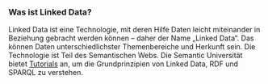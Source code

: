 ### Was ist Linked Data?

Linked Data ist eine Technologie, mit deren Hilfe Daten leicht miteinander in Beziehung gebracht werden können – daher der Name „Linked Data“. Das können Daten unterschiedlichster Themenbereiche und Herkunft sein. Die Technologie ist Teil des Semantischen Webs. Die Semantic Universität bietet [Tutorials](http://www.cambridgesemantics.com/semantic-university/getting-started-semantics) an, um die Grundprinzipien von Linked Data, RDF und SPARQL zu verstehen.
